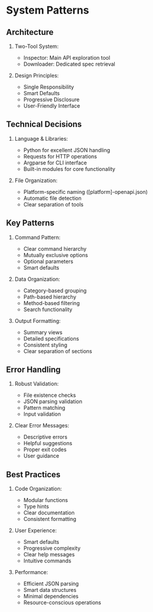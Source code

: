 # System Patterns

## Architecture
1. Two-Tool System:
   - Inspector: Main API exploration tool
   - Downloader: Dedicated spec retrieval

2. Design Principles:
   - Single Responsibility
   - Smart Defaults
   - Progressive Disclosure
   - User-Friendly Interface

## Technical Decisions
1. Language & Libraries:
   - Python for excellent JSON handling
   - Requests for HTTP operations
   - Argparse for CLI interface
   - Built-in modules for core functionality

2. File Organization:
   - Platform-specific naming ([platform]-openapi.json)
   - Automatic file detection
   - Clear separation of tools

## Key Patterns
1. Command Pattern:
   - Clear command hierarchy
   - Mutually exclusive options
   - Optional parameters
   - Smart defaults

2. Data Organization:
   - Category-based grouping
   - Path-based hierarchy
   - Method-based filtering
   - Search functionality

3. Output Formatting:
   - Summary views
   - Detailed specifications
   - Consistent styling
   - Clear separation of sections

## Error Handling
1. Robust Validation:
   - File existence checks
   - JSON parsing validation
   - Pattern matching
   - Input validation

2. Clear Error Messages:
   - Descriptive errors
   - Helpful suggestions
   - Proper exit codes
   - User guidance

## Best Practices
1. Code Organization:
   - Modular functions
   - Type hints
   - Clear documentation
   - Consistent formatting

2. User Experience:
   - Smart defaults
   - Progressive complexity
   - Clear help messages
   - Intuitive commands

3. Performance:
   - Efficient JSON parsing
   - Smart data structures
   - Minimal dependencies
   - Resource-conscious operations
